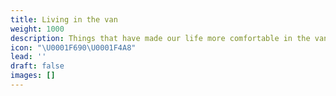 ```yaml
---
title: Living in the van
weight: 1000
description: Things that have made our life more comfortable in the van
icon: "\U0001F690\U0001F4A8"
lead: ''
draft: false
images: []
---
```


